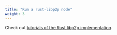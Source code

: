 ```yaml
---
title: "Run a rust-libp2p node"
weight: 3
---
```


Check out [tutorials of the Rust libp2p implementation](https://docs.rs/libp2p/newest/libp2p/tutorials/index.html).


